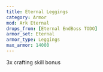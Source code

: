 ```yaml
---
title: Eternal Leggings
category: Armor
mod: Ark Eternal
drops_from: [Eternal EndBoss TODO]
armor_set: Eternal
armor_type: Leggings
max_armor: 14000
---
```


3x crafting skill bonus
